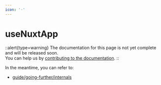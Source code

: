 ```yaml
---
icon: '◦'
---
```


# useNuxtApp

::alert{type=warning}
The documentation for this page is not yet complete and will be released soon.<br>
You can help us by [contributing to the documentation](/community/documentation).
::

In the meantime, you can refer to:

- [guide/going-further/internals](/guide/going-further/internals)
